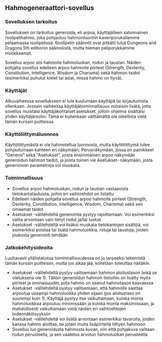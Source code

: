 ## Hahmogeneraattori-sovellus

### Sovelluksen tarkoitus
Sovelluksen on tarkoitus generoida, eli arpoa, käyttäjälleen satunnainen roolipelihahmo, joka pohjautuu hahmonluontiin
kaveriporukallamme pelaamassa roolipelissä. Roolipelin säännöt ovat pitkälti tutut Dungeons and Dragons 5th editionin säännöistä,
mutta hieman peliporukkamme muokkaamat.

Sovellus arpoo siis hahmolle hahmoluokan, rodun ja taustan. Näiden pohjalta sovellus edelleen arpoo hahmolle piirteet (Strength,
Dexterity, Constitution, Intelligence, Wisdom ja Charisma) sekä hahmon taidot (esimerkiksi puhutut kielet tai asiat, missä hahmo
on hyvä).

### Käyttäjät
Alkuvaiheessa sovellukseen ei tule kuulumaan käyttäjiä tai kirjautumista ollenkaan. Jossain vaiheessa käyttäjätoiminnallisuus
voitaisiin lisätä, jotta sovellus muistaisi käyttäjäkohtaiset asetukset, jolloin ohjelma sisältäisi yhden käyttäjäroolin. Tämä
ei kuitenkaan välttämättä ole oleellista vielä tämän kurssin puitteissa.

### Käyttöliittymäluonnos
Käyttöliittymästä ei ole hahmoteltua luonnosta, mutta käyttöliittymä tulee pohjautumaan kahteen eri näkymään; Perusnäkymään, jossa
on painikkeet "Generoi" sekä "Asetukset", joista ensimmäinen arpoo näkymään generoidun hahmon tiedot, ja joista toinen vie Asetukset-
näkymään, josta generoinnin parametreja voi muokata.

### Toiminnallisuus
* Sovellus arpoo hahmoluokan, rodun ja taustan vastaavista tietokantatauluista, joihin eri vaihtoehdot on listattu
* Edelleen näiden pohjalta sovellus arpoo hahmolle piirteet (Strength, Dexterity, Constitution, Intelligence, Wisdom, Charisma) sekä
sen omaamat taidot
* Asetukset -välilehdeltä generointia pystyy rajoittamaan: Voi esimerkiksi valita arvontaan vain tietyt rodut ja/tai luokat
* Asetukset -välilehdeltä voi lisäksi muokata tietokantojen sisältöä, voi esimerkiksi poistaa tai lisätä hahmoluokkia, rotuja tai
taustoja, joiden joukosta generointi tehdään

### Jatkokehitysideoita
Luultavasti yllälistatussa toiminnallisuudessa on jo tarpeeksi tekemistä tämän kurssin puitteisiin, mutta jos aikaa jää, koitetaan
toteuttaa näitäkin.

* Asetukset -välilehdeltä pystyy valitsemaan hahmon aloitustason (eikä se oletuksena ole 1). Tällöin generoidun hahmon tietoihin
on lisätty myös piirteet ja ominaisuudet, joita hahmo on saanut hahmotason kasvaessa
* Asetukset -välilehdeltä pystyy valitsemaan, että hahmolle saattaa arpoutua useampi hahmoluokka yhden sijaan (jos aloitustaso on
suurempi kuin 1). Käyttäjä pystyy itse vaikuttamaan, kuinka monta hahmoluokkaa arpoutuu minimissään ja kuinka monta maksimissaan, ja
mahdollisesti vaikuttamaan vielä näiden eri vaihtoehtojen todennäköisyyksiin
* Asetukset -välilehdeltä voi lisätä arvontaan esimerkiksi tavaroita, joiden kanssa hahmo aloittaa, tai jotain muita lisäpiirteitä
liittyen hahmoon
* Sovellus luo generoidusta hahmosta kuvan, niin että pohjakuva valitaan rodun perusteella, ja sen vaatetus arvotun hahmoluokan
perusteella
